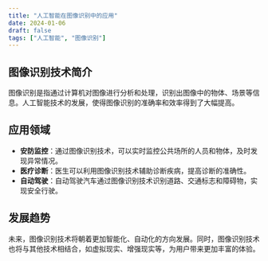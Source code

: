 ```yaml
---
title: "人工智能在图像识别中的应用"
date: 2024-01-06
draft: false
tags: ["人工智能", "图像识别"]
---
```


## 图像识别技术简介
图像识别是指通过计算机对图像进行分析和处理，识别出图像中的物体、场景等信息。人工智能技术的发展，使得图像识别的准确率和效率得到了大幅提高。

## 应用领域
- **安防监控**：通过图像识别技术，可以实时监控公共场所的人员和物体，及时发现异常情况。
- **医疗诊断**：医生可以利用图像识别技术辅助诊断疾病，提高诊断的准确性。
- **自动驾驶**：自动驾驶汽车通过图像识别技术识别道路、交通标志和障碍物，实现安全行驶。

## 发展趋势
未来，图像识别技术将朝着更加智能化、自动化的方向发展。同时，图像识别技术也将与其他技术相结合，如虚拟现实、增强现实等，为用户带来更加丰富的体验。
